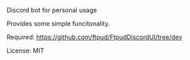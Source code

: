 Discord bot for personal usage

Provides some simple funcitonality. 

Required:
https://github.com/ftpud/FtpudDiscordUI/tree/dev


License:
MIT
